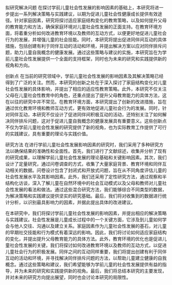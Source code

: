 拟研究解决问题
在探讨学前儿童社会性发展的影响因素的基础上，本研究将进一步提出一系列解决策略与实践建议，以期为促进儿童社会性健康成长提供有效途径。针对家庭因素，研究将探讨适应家庭结构变化的教育策略，以及如何提升父母的教育能力和方法，确保家庭环境对儿童社会性发展的正面支持。在教育环境方面，将着重分析如何改进教育环境以及教师的互动方式，以便更好地促进儿童社会行为的发展，并增强儿童的社会技能。同时，本研究将提出促进同伴间互动的具体措施，包括创建有利于同伴互动的活动和环境，并提出解决方案以应对同伴排斥问题，助力儿童自我概念的健康发展。通过这些策略与建议的实施，本研究旨在为学前儿童社会性发展提供一个全面的支持框架，同时也为未来的研究和实践提供新的视角和方向。

创新点
在当前的研究领域中，学前儿童社会性发展的影响因素及其解决策略已经得到了广泛的关注。然而，本研究的创新之处在于深入探讨了家庭结构变化对儿童社会性发展的具体影响，并提出了相应的适应性教育策略。此外，本研究不仅关注父母在儿童社会性教育中的角色，还重点提出了提升父母教育能力的具体方法，这在以往的研究中并不常见。在教育环境方面，本研究提出了创新的改进措施，旨在通过优化教育环境和教师互动方式，更有效地促进儿童社会行为的发展。同时，针对同伴互动，本研究不仅设计了促进同伴间积极互动的活动，还特别关注了如何解决同伴排斥问题，这对于促进儿童自我概念的健康发展具有重要意义。这些创新点不仅为学前儿童社会性发展的研究提供了新的视角，也为实际教育工作提供了可行的实践建议，具有重要的理论与实践价值。

研究方法
在进行学前儿童社会性发展影响因素的研究时，我们采用了多种研究方法以确保结果的准确性和全面性。首先，我们进行了文献综述，收集并分析了现有的研究成果，以理解学前儿童社会性发展的理论基础和关键影响因素。其次，我们设计了定量研究，通过问卷调查的方式，收集了大量家庭背景、教育环境和同伴互动相关的数据。问卷设计包含了封闭式和开放式问题，旨在从不同角度评估儿童的社会性发展水平及其影响因素。此外，我们还采用了定性研究方法，通过观察和半结构化访谈，深入了解儿童在自然环境中的社会互动模式以及父母和教师对儿童社会性发展的看法和做法。通过这些混合研究方法，我们能够综合不同类型的数据，为解决策略和实践建议提供坚实的研究基础。最后，我们将对收集到的数据进行统计分析，以识别最具影响力的因素，并据此提出具体的改进建议。


在本研究中，我们将探讨学前儿童社会性发展的影响因素，并提出相应的解决策略与实践建议。社会性发展是儿童成长过程中的一个关键方面，它涉及到儿童如何学会与他人交往、沟通以及建立关系。家庭因素作为儿童社会性发展的基石，对儿童的早期社交技能和行为模式有着深远的影响。因此，我们将讨论如何适应家庭结构的变化，并提出提升父母教育能力的具体方法。此外，教育环境的优化也是促进儿童社会性发展的关键，我们将探讨如何改进教育环境以及教师的互动方式，以促进儿童社会行为的积极发展。同伴之间的互动同样重要，我们将提出创建有利于同伴互动的活动和环境，并寻找解决同伴排斥问题的方法，以帮助儿童建立健康的自我概念。通过这些策略和建议，我们希望能够为学前儿童的社会性发展提供有益的指导，并为未来的研究和实践提供新的视角。最后，我们将总结本研究的主要发现，并对未来的研究方向提出展望，同时也会讨论本研究的局限性。

